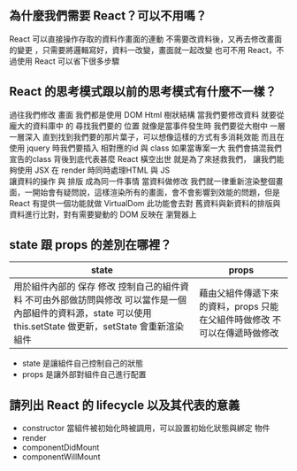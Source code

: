 ## 為什麼我們需要 React？可以不用嗎？
React 可以直接操作存取的資料作畫面的連動 不需要改資料後，又再去修改畫面的變更
，只需要將邏輯寫好，資料一改變，畫面就一起改變
也可不用 React，不過使用 React 可以省下很多步驟
## React 的思考模式跟以前的思考模式有什麼不一樣？
過往我們修改 畫面 我們都是使用 DOM Html 樹狀結構
當我們要修改資料 就要從 龐大的資料庫中 的 尋找我們要的 位置
就像是當事件發生時 我們要從大樹中 一層一層深入 直到找到我們要的那片葉子，可以想像這樣的方式有多消耗效能 
而且在使用 jquery 時我們要插入 相對應的id 與 class 如果當專案一大 我們會搞混我們宣告的class 背後到底代表甚麼
React 橫空出世 就是為了來拯救我們， 讓我們能夠使用 JSX  在 render 時同時處理HTML 與 JS  
讓資料的操作  與  排版  成為同一件事情
當資料做修改 我們就一律重新渲染整個畫面，一開始會有疑問說，這樣渲染所有的畫面，會不會影響到效能的問題，但是 React 有提供一個功能就做
VirtualDom 此功能會去對 舊資料與新資料的排版與資料進行比對，對有需要變動的 DOM 反映在 瀏覽器上
## state 跟 props 的差別在哪裡？
|state|props| 
|------|------|
|用於組件內部的 保存 修改 控制自己的組件資料 不可由外部做訪問與修改 可以當作是一個內部組件的資料源，state 可以使用 this.setState 做更新，setState 會重新渲染組件| 藉由父組件傳遞下來的資料，props 只能在父組件時做修改 不可以在傳遞時做修改|
- state 是讓組件自己控制自己的狀態
- props 是讓外部對組件自己進行配置
## 請列出 React 的 lifecycle 以及其代表的意義

- constructor
   當組件被初始化時被調用，可以設置初始化狀態與綁定 物件 
- render 
- componentDidMount
- componentWillMount
